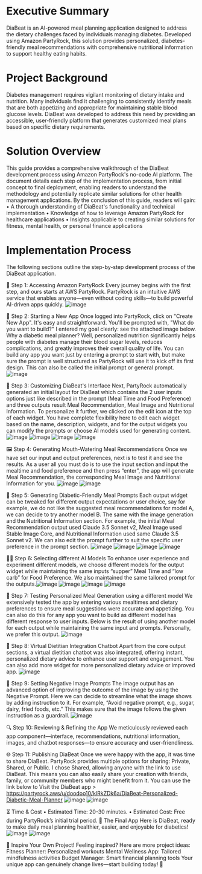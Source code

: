 # Executive Summary
DiaBeat is an AI-powered meal planning application designed to address the dietary challenges faced by individuals managing diabetes. Developed using Amazon PartyRock, this solution provides personalized, diabetes-friendly meal recommendations with comprehensive nutritional information to support healthy eating habits.

# Project Background
Diabetes management requires vigilant monitoring of dietary intake and nutrition. Many individuals find it challenging to consistently identify meals that are both appetizing and appropriate for maintaining stable blood glucose levels. DiaBeat was developed to address this need by providing an accessible, user-friendly platform that generates customized meal plans based on specific dietary requirements.

# Solution Overview
This guide provides a comprehensive walkthrough of the DiaBeat development process using Amazon PartyRock's no-code AI platform. The document details each step of the implementation process, from initial concept to final deployment, enabling readers to understand the methodology and potentially replicate similar solutions for other health management applications.
By the conclusion of this guide, readers will gain:
•	A thorough understanding of DiaBeat's functionality and technical implementation
•	Knowledge of how to leverage Amazon PartyRock for healthcare applications
•	Insights applicable to creating similar solutions for fitness, mental health, or personal finance applications

# Implementation Process
The following sections outline the step-by-step development process of the DiaBeat application.


🚀 Step 1: Accessing Amazon PartyRock
Every journey begins with the first step, and ours starts at AWS PartyRock. PartyRock is an intuitive AWS service that enables anyone—even without coding skills—to build powerful AI-driven apps quickly.
![image](https://github.com/user-attachments/assets/b0451895-6930-49b3-8834-b7b181e3dd8e)

📌 Step 2: Starting a New App
Once logged into PartyRock, click on "Create New App". It's easy and straightforward. You'll be prompted with, "What do you want to build?" I entered my goal clearly: see the attached image below.
Why a diabetic meal planner? Well, personalized nutrition significantly helps people with diabetes manage their blood sugar levels, reduces complications, and greatly improves their overall quality of life. You can build any app you want just by entering a prompt to start with, but make sure the prompt is well structured as PartyRock will use it to kick off its first design. This can also be called the initial prompt or general prompt. 
![image](https://github.com/user-attachments/assets/469c35e2-4058-4cb9-b5dd-15fb67c34f52)

 
🎨 Step 3: Customizing DiaBeat's Interface
Next, PartyRock automatically generated an initial layout for DiaBeat which contains the 2 user inputs options just like described in the prompt (Meal Time and Food Preference) and three outputs result Meal Recommendation, Meal Image and Nutritional Information. To personalize it further, we clicked on the edit icon at the top of each widget. You have complete flexibility here to edit each widget based on the name, description, widgets, and for the output widgets you can modify the prompts or choose AI models used for generating content.
 ![image](https://github.com/user-attachments/assets/aa28007c-99bd-4d30-9b81-5db6443620b9)
![image](https://github.com/user-attachments/assets/ba1d12c2-d607-41b0-924d-ac61bf4290ee)
![image](https://github.com/user-attachments/assets/37812665-2b4b-481e-97fc-4453db280ffa)
![image](https://github.com/user-attachments/assets/e2998310-fb45-47db-8387-a3144df535f8)    
 
🖼️ Step 4: Generating Mouth-Watering Meal Recommendations
Once we have set our input and output preferences, next is to test it and see the results. As a user all you must do is to use the input section and input the mealtime and food preference and then press “enter”, the app will generate Meal Recommendation, the corresponding Meal Image and Nutritional Information for you.
 ![image](https://github.com/user-attachments/assets/6943ba81-3d83-40e8-93f9-6f8973ced3d1)
![image](https://github.com/user-attachments/assets/d640f2c4-ffa2-42b0-8b36-df40c77f38ae)

🍱 Step 5: Generating Diabetic-Friendly Meal Prompts
Each output widget can be tweaked for different output expectations or user choice, say for example, we do not like the suggested meal recommendations for model A, we can decide to try another model B. The same with the image generation and the Nutritional Information section. 
For example, the initial Meal Recommendation output used Claude 3.5 Sonnet v2, Meal Image used Stable Image Core, and Nutritional Information used same Claude 3.5 Sonnet v2. We can also edit the prompt further to suit the specific user preference in the prompt section. 
![image](https://github.com/user-attachments/assets/9efdaa8b-1a86-4481-8246-8f571ea801e2)
![image](https://github.com/user-attachments/assets/7bb0b164-5856-4b1e-b8a3-11895d991f96)
![image](https://github.com/user-attachments/assets/afe2263f-1cc6-47b3-b333-e7914588c500)
![image](https://github.com/user-attachments/assets/2d34203e-d0f5-495d-bb12-f9c964bcdd0b)

🧑‍🍳 Step 6: Selecting different AI Models
To enhance user experience and experiment different models, we choose different models for the output widget while maintaining the same inputs “supper” Meal Time and “low carb” for Food Preference. We also maintained the same tailored prompt for the outputs.![image](https://github.com/user-attachments/assets/6d4494e2-bd89-4455-85b4-c801c809f437)
![image](https://github.com/user-attachments/assets/0c6a7c77-ae39-4764-ab4a-a88b0383643f)
![image](https://github.com/user-attachments/assets/4e7b8bde-2fd9-4aa2-be94-0de74d9a3377)
![image](https://github.com/user-attachments/assets/941b80ae-96ca-42b1-a84d-bbd066230bdc)


🥘 Step 7: Testing Personalized Meal Generation using a different model
We extensively tested the app by entering various mealtimes and dietary preferences to ensure meal suggestions were accurate and appetizing. You can also do this for any app you want to build as different model has different response to user inputs. Below is the result of using another model for each output while maintaining the same input and prompts. Personally, we prefer this output.
![image](https://github.com/user-attachments/assets/3405a8c2-914d-476d-a688-658ed45d3a6a)

💬 Step 8: Virtual Dietitian Integration Chatbot
Apart from the core output sections, a virtual dietitian chatbot was also integrated, offering instant, personalized dietary advice to enhance user support and engagement. You can also add more widget for more personalized dietary advice or improved app.
 ![image](https://github.com/user-attachments/assets/9fbfae94-0e56-4ec1-8f7f-6094ee117d46)


🚫 Step 9: Setting Negative Image Prompts
The image output has an advanced option of improving the outcome of the image by using the Negative Prompt. Here we can decide to streamline what the image shows by adding instruction to it. For example, “Avoid negative prompt, e.g., sugar, dairy, fried foods, etc.”
This makes sure that the image follows the given instruction as a guardrail.
   ![image](https://github.com/user-attachments/assets/5d3ab5f8-4a4d-49b4-81db-77f987f782a4)


🔍 Step 10: Reviewing & Refining the App
We meticulously reviewed each app component—interface, recommendations, nutritional information, images, and chatbot responses—to ensure accuracy and user-friendliness.

🌐 Step 11: Publishing DiaBeat
Once we were happy with the app, it was time to share DiaBeat. PartyRock provides multiple options for sharing: Private, Shared, or Public. I chose Shared, allowing anyone with the link to use DiaBeat. This means you can also easily share your creation with friends, family, or community members who might benefit from it. You can use the link below to Visit the DiaBeat app > https://partyrock.aws/u/doodoo10/klRkZDk6a/DiaBeat-Personalized-Diabetic-Meal-Planner
    ![image](https://github.com/user-attachments/assets/51aea08c-b7af-4ea1-abd7-f337b81d705f)
![image](https://github.com/user-attachments/assets/5c0b0fbb-3a03-44c7-be8d-a4881906b90c)


⏳ Time & Cost
•	Estimated Time: 20-30 minutes.
•	Estimated Cost: Free during PartyRock’s initial trial period.
🎉 The Final App
Here is DiaBeat, ready to make daily meal planning healthier, easier, and enjoyable for diabetics!
 ![image](https://github.com/user-attachments/assets/ccac3040-b866-49c4-a12a-29db4c6f6035)
![image](https://github.com/user-attachments/assets/e84326a7-599e-4fd2-b283-14d748c6ada5)

 

🌟 Inspire Your Own Project!
Feeling inspired? Here are more project ideas:
Fitness Planner: Personalized workouts
Mental Wellness App: Tailored mindfulness activities
Budget Manager: Smart financial planning tools
Your unique app can genuinely change lives—start building today! 🚀
